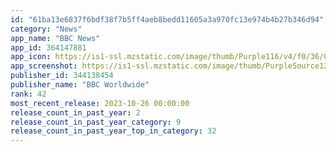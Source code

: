 ```yaml
---
id: "61ba13e6837f6bdf38f7b5ff4aeb8bedd11605a3a970fc13e974b4b27b346d94"
category: "News"
app_name: "BBC News"
app_id: 364147881
app_icon: https://is1-ssl.mzstatic.com/image/thumb/Purple116/v4/f0/36/01/f036014e-9137-0961-b513-11aaf9f77fbc/AppIcon-0-1x_U007emarketing-0-7-0-P3-85-220.png/1024x1024bb.png
app_screenshot: https://is1-ssl.mzstatic.com/image/thumb/PurpleSource126/v4/69/ad/b1/69adb11c-f97b-1ed7-2eea-ac77fe1794d7/be0c577d-1d6f-48e7-913e-8a7f95600b50_1_iOS_6.5_inch.png/1284x2778bb.png
publisher_id: 344138454
publisher_name: "BBC Worldwide"
rank: 42
most_recent_release: 2023-10-26 00:00:00
release_count_in_past_year: 2
release_count_in_past_year_category: 9
release_count_in_past_year_top_in_category: 32
---
```

